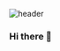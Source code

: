 
![header](https://capsule-render.vercel.app/api?type=waving&color=gradient&height=300&customColorList=,1,3,6,20&text=SookYun&fontSize=50&fontAlignY=50)

### Hi there 👋

<!--
**djs02027/djs02027** is a ✨ _special_ ✨ repository because its `README.md` (this file) appears on your GitHub profile.

Here are some ideas to get you started:

- 🔭 I’m currently working on ...
- 🌱 I’m currently learning ...
- 👯 I’m looking to collaborate on ...
- 🤔 I’m looking for help with ...
- 💬 Ask me about ...
- 📫 How to reach me: ...
- 😄 Pronouns: ...
- ⚡ Fun fact: ...
-->
